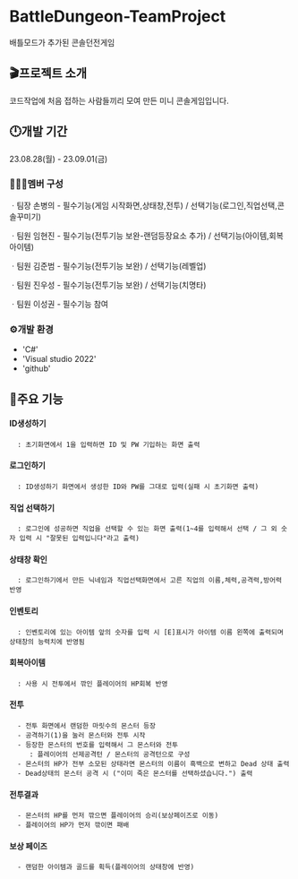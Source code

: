 # BattleDungeon-TeamProject
배틀모드가 추가된 콘솔던전게임
## 🎬프로젝트 소개
코드작업에 처음 접하는 사람들끼리 모여 만든 미니 콘솔게임입니다.

## 🕛개발 기간
23.08.28(월) - 23.09.01(금)

### 🧑‍🤝‍🧑멤버 구성
ㆍ팀장 손병의 - 필수기능(게임 시작화면,상태창,전투) / 선택기능(로그인,직업선택,콘솔꾸미기)

ㆍ팀원 임현진 - 필수기능(전투기능 보완-랜덤등장요소 추가) / 선택기능(아이템,회복 아이템)

ㆍ팀원 김준범 - 필수기능(전투기능 보완) / 선택기능(레벨업)

ㆍ팀원 진우성 - 필수기능(전투기능 보완) / 선택기능(치명타)

ㆍ팀원 이성권 - 필수기능 참여

### ⚙️개발 환경
- 'C#'
- 'Visual studio 2022'
- 'github'

##  📲주요 기능
#### ID생성하기
      : 초기화면에서 1을 입력하면 ID 및 PW 기입하는 화면 출력

#### 로그인하기
      : ID생성하기 화면에서 생성한 ID와 PW를 그대로 입력(실패 시 초기화면 출력)

#### 직업 선택하기
      : 로그인에 성공하면 직업을 선택할 수 있는 화면 출력(1~4를 입력해서 선택 / 그 외 숫자 입력 시 "잘못된 입력입니다"라고 출력)
      
#### 상태창 확인
      : 로그인하기에서 만든 닉네임과 직업선택화면에서 고른 직업의 이름,체력,공격력,방어력 반영

#### 인벤토리
      : 인벤토리에 있는 아이템 앞의 숫자를 입력 시 [E]표시가 아이템 이름 왼쪽에 출력되며 상태창의 능력치에 반영됨 

#### 회복아이템
      : 사용 시 전투에서 깎인 플레이어의 HP회복 반영

#### 전투
      - 전투 화면에서 랜덤한 마릿수의 몬스터 등장
      - 공격하기(1)을 눌러 몬스터와 전투 시작
      - 등장한 몬스터의 번호를 입력해서 그 몬스터와 전투
         : 플레이어의 선제공격턴 / 몬스터의 공격턴으로 구성
      - 몬스터의 HP가 전부 소모된 상태라면 몬스터의 이름이 흑백으로 변하고 Dead 상태 출력
      - Dead상태의 몬스터 공격 시 ("이미 죽은 몬스터를 선택하셨습니다.") 출력

#### 전투결과
      - 몬스터의 HP를 먼저 깎으면 플레이어의 승리(보상페이즈로 이동)
      - 플레이어의 HP가 먼저 깎이면 패배
#### 보상 페이즈
      - 랜덤한 아이템과 골드를 획득(플레이어의 상태창에 반영)

